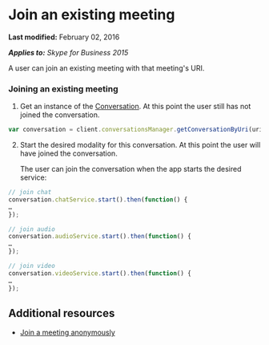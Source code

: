 
# Join an existing meeting

 **Last modified:** February 02, 2016

 _**Applies to:** Skype for Business 2015_

A user can join an existing meeting with that meeting's URI.


### Joining an existing meeting


1. Get an instance of the [Conversation](https://ucwa.skype.com/reference/WebSDK/interfaces/_s4b_sdk_d_.jcafe.conversation.html). At this point the user still has not joined the conversation.


  ```js
  var conversation = client.conversationsManager.getConversationByUri(uri);
  ```

2. Start the desired modality for this conversation. At this point the user will have joined the conversation.
    
    The user can join the conversation when the app starts the desired service:
    


  ```js
  // join chat
conversation.chatService.start().then(function() {
…
});
  ```




  ```js
  // join audio
conversation.audioService.start().then(function() {
…
});
  ```




  ```js
  // join video
conversation.videoService.start().then(function() {
…
});
  ```


## Additional resources

- [Join a meeting anonymously](AnonymousMeetingJoin.md)
